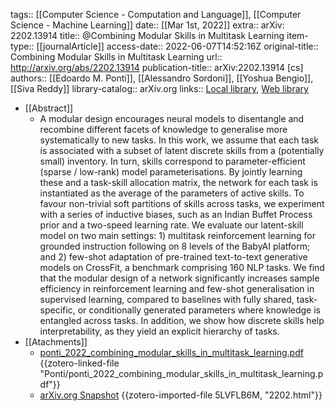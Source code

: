 tags:: [[Computer Science - Computation and Language]], [[Computer Science - Machine Learning]]
date:: [[Mar 1st, 2022]]
extra:: arXiv: 2202.13914
title:: @Combining Modular Skills in Multitask Learning
item-type:: [[journalArticle]]
access-date:: 2022-06-07T14:52:16Z
original-title:: Combining Modular Skills in Multitask Learning
url:: http://arxiv.org/abs/2202.13914
publication-title:: arXiv:2202.13914 [cs]
authors:: [[Edoardo M. Ponti]], [[Alessandro Sordoni]], [[Yoshua Bengio]], [[Siva Reddy]]
library-catalog:: arXiv.org
links:: [Local library](zotero://select/library/items/ETKR62Q2), [Web library](https://www.zotero.org/users/8224007/items/ETKR62Q2)

- [[Abstract]]
	- A modular design encourages neural models to disentangle and recombine different facets of knowledge to generalise more systematically to new tasks. In this work, we assume that each task is associated with a subset of latent discrete skills from a (potentially small) inventory. In turn, skills correspond to parameter-efficient (sparse / low-rank) model parameterisations. By jointly learning these and a task-skill allocation matrix, the network for each task is instantiated as the average of the parameters of active skills. To favour non-trivial soft partitions of skills across tasks, we experiment with a series of inductive biases, such as an Indian Buffet Process prior and a two-speed learning rate. We evaluate our latent-skill model on two main settings: 1) multitask reinforcement learning for grounded instruction following on 8 levels of the BabyAI platform; and 2) few-shot adaptation of pre-trained text-to-text generative models on CrossFit, a benchmark comprising 160 NLP tasks. We find that the modular design of a network significantly increases sample efficiency in reinforcement learning and few-shot generalisation in supervised learning, compared to baselines with fully shared, task-specific, or conditionally generated parameters where knowledge is entangled across tasks. In addition, we show how discrete skills help interpretability, as they yield an explicit hierarchy of tasks.
- [[Atachments]]
	- [ponti_2022_combining_modular_skills_in_multitask_learning.pdf](zotero://select/library/items/8V3AM6WD) {{zotero-linked-file "Ponti/ponti_2022_combining_modular_skills_in_multitask_learning.pdf"}}
	- [arXiv.org Snapshot](https://arxiv.org/abs/2202.13914) {{zotero-imported-file 5LVFLB6M, "2202.html"}}